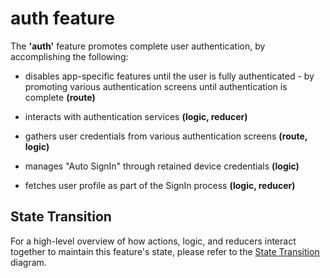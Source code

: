 # auth feature

The **'auth'** feature promotes complete user authentication, by
accomplishing the following:

 - disables app-specific features until the user is fully
   authenticated - by promoting various authentication screens until
   authentication is complete **(route)**

 - interacts with authentication services **(logic, reducer)**

 - gathers user credentials from various authentication screens
   **(route, logic)**

 - manages "Auto SignIn" through retained device credentials
   **(logic)**

 - fetches user profile as part of the SignIn process **(logic,
   reducer)**

## State Transition

For a high-level overview of how actions, logic, and reducers interact
together to maintain this feature's state, please refer to the [State
Transition](StateTransition.txt) diagram.
